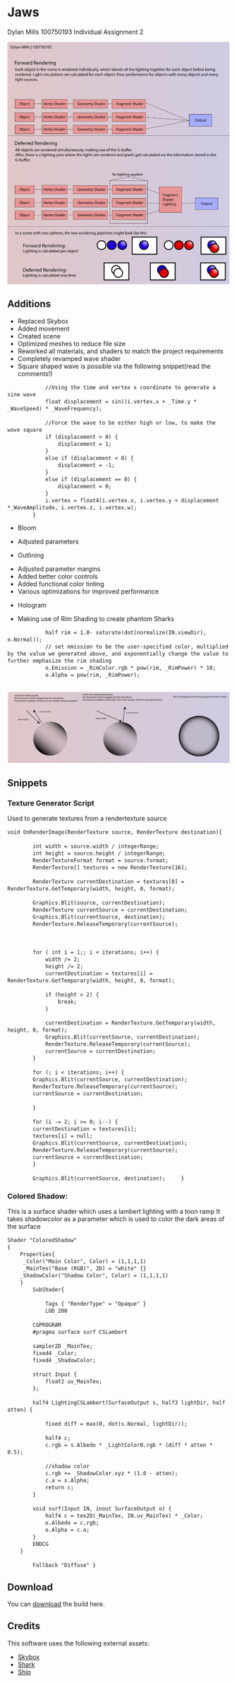 
# Jaws
 
 Dylan Mills 100750193
 Individual Assignment 2


![Rendering](https://raw.githubusercontent.com/DylanMills/Jaws/main/Images/RenderingDiagram.png)

## Additions


* Replaced Skybox
* Added movement
* Created scene
* Optimized meshes to reduce file size
* Reworked all materials, and shaders to match the project requirements
* Completely revamped wave shader
* Square shaped wave is possible via the following snippet(read the comments!)
```        void vert(inout appdata_full i) {
            //Using the time and vertex x coordinate to generate a sine wave
            float displacement = sin((i.vertex.x + _Time.y * _WaveSpeed) * _WaveFrequency); 
       
            //Force the wave to be either high or low, to make the wave square
            if (displacement > 0) {
                displacement = 1;
            }
            else if (displacement < 0) {
                displacement = -1;
            }
            else if (displacement == 0) {
                displacement = 0;
            }
            i.vertex = float4(i.vertex.x, i.vertex.y + displacement *_WaveAmplitude, i.vertex.z, i.vertex.w);
        }

```
        
* Bloom
-  Adjusted parameters
* Outlining
-  Adjusted parameter margins
-  Added better color controls
-  Added functional color tinting
-  Various optimizations for improved performance
* Hologram
- Making use of Rim Shading to create phantom Sharks
```         //get the dot product between the view direction and the surface normal, to create a value betwen 0 and 1
            half rim = 1.0- saturate(dot(normalize(IN.viewDir), o.Normal));
            // set emission to be the user-specified color, multiplied by the value we generated above, and exponentially change the value to further emphasize the rim shading 
            o.Emission = _RimColor.rgb * pow(rim, _RimPower) * 10;
            o.Alpha = pow(rim, _RimPower);
            
```
![Rendering](https://raw.githubusercontent.com/DylanMills/Jaws/main/Images/RimDiagram.png)

## Snippets
### Texture Generator Script
Used to generate textures from a rendertexture source
```
void OnRenderImage(RenderTexture source, RenderTexture destination){ 
 
        int width = source.width / integerRange;
        int height = source.height / integerRange;
        RenderTextureFormat format = source.format;
        RenderTexture[] textures = new RenderTexture[16]; 
 
        RenderTexture currentDestination = textures[0] = RenderTexture.GetTemporary(width, height, 0, format); 
 
        Graphics.Blit(source, currentDestination); 
        RenderTexture currentSource = currentDestination; 
        Graphics.Blit(currentSource, destination);
        RenderTexture.ReleaseTemporary(currentSource);

       

        for ( int i = 1;; i < iterations; i++) {
            width /= 2;
            height /= 2; 
            currentDestination = textures[i] = RenderTexture.GetTemporary(width, height, 0, format); 

            if (height < 2) {
                break; 
            } 

            currentDestination = RenderTexture.GetTemporary(width, height, 0, format); 
            Graphics.Blit(currentSource, currentDestination); 
            RenderTexture.ReleaseTemporary(currentSource);
            currentSource = currentDestination; 
        } 
 
        for (; i < iterations; i++) {
        Graphics.Blit(currentSource, currentDestination); 
        RenderTexture.ReleaseTemporary(currentSource);
        currentSource = currentDestination; 
 
        } 
 
        for (i -= 2; i >= 0; i--) {
        currentDestination = textures[i];
        textures[i] = null; 
        Graphics.Blit(currentSource, currentDestination); 
        RenderTexture.ReleaseTemporary(currentSource);
        currentSource = currentDestination; 
        } 
 
        Graphics.Blit(currentSource, destination);     } 
```
### Colored Shadow:
This is a surface shader which uses a lambert lighting with a toon ramp
It takes shadowcolor as a parameter which is used to color the dark areas of the surface
```
Shader "ColoredShadow" 
{ 
    Properties{ 
     _Color("Main Color", Color) = (1,1,1,1) 
     _MainTex("Base (RGB)", 2D) = "white" {} 
    _ShadowColor("Shadow Color", Color) = (1,1,1,1) 
    } 
        SubShader{ 
 
            Tags { "RenderType" = "Opaque" } 
            LOD 200 
 
        CGPROGRAM 
        #pragma surface surf CSLambert 
 
        sampler2D _MainTex;         
        fixed4 _Color;         
        fixed4 _ShadowColor; 
 
        struct Input { 
            float2 uv_MainTex; 
        }; 
 
        half4 LightingCSLambert(SurfaceOutput s, half3 lightDir, half atten) { 
 
            fixed diff = max(0, dot(s.Normal, lightDir)); 
 
            half4 c; 
            c.rgb = s.Albedo * _LightColor0.rgb * (diff * atten * 0.5); 
 
            //shadow color 
            c.rgb += _ShadowColor.xyz * (1.0 - atten); 
            c.a = s.Alpha;
            return c; 
        } 
 
        void surf(Input IN, inout SurfaceOutput o) {
            half4 c = tex2D(_MainTex, IN.uv_MainTex) * _Color; 
            o.Albedo = c.rgb; 
            o.Alpha = c.a; 
        } 
        ENDCG 
    } 
 
        Fallback "Diffuse" } 

  ```
## Download

You can [download](https://github.com/DylanMills/Jaws/releases/tag/beta) the build here.


## Credits

This software uses the following external assets:

- [Skybox](https://assetstore.unity.com/packages/2d/textures-materials/sky/skybox-series-free-103633)
- [Shark](https://www.cgtrader.com/items/24982/download-page)
- [Ship](https://www.cgtrader.com/items/2712314/download-page)